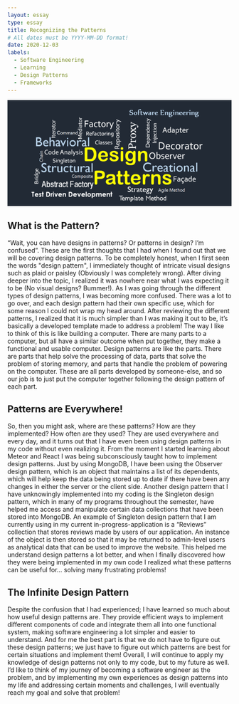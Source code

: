 ```yaml
---
layout: essay
type: essay
title: Recognizing the Patterns
# All dates must be YYYY-MM-DD format!
date: 2020-12-03
labels:
  - Software Engineering 
  - Learning
  - Design Patterns
  - Frameworks
---
```


<img class="ui large right floated image" src="../images/design-patterns.png">

## What is the Pattern?
“Wait, you can have designs in patterns? Or patterns in design? I’m confused”. These are the first thoughts that I had when I found out that we will be covering design patterns. To be completely honest, when I first seen the words "design pattern", I immediately thought of intricate visual designs such as plaid or paisley (Obviously I was completely wrong). After diving deeper into the topic, I realized it was nowhere near what I was expecting it to be (No visual designs? Bummer!). As I was going through the different types of design patterns, I was becoming more confused. There was a lot to go over, and each design pattern had their own specific use, which for some reason I could not wrap my head around. After reviewing the different patterns, I realized that it is much simpler than I was making it out to be, it’s basically a developed template made to address a problem! The way I like to think of this is like building a computer. There are many parts to a computer, but all have a similar outcome when put together, they make a functional and usable computer. Design patterns are like the parts. There are parts that help solve the processing of data, parts that solve the problem of storing memory, and parts that handle the problem of powering on the computer. These are all parts developed by someone-else, and so our job is to just put the computer together following the design pattern of each part. 
## Patterns are Everywhere!
So, then you might ask, where are these patterns? How are they implemented? How often are they used? They are used everywhere and every day, and it turns out that I have even been using design patterns in my code without even realizing it. From the moment I started learning about Meteor and React I was being subconsciously taught how to implement design patterns. Just by using MongoDB, I have been using the Observer design pattern, which is an object that maintains a list of its dependents, which will help keep the data being stored up to date if there have been any changes in either the server or the client side. Another design pattern that I have unknowingly implemented into my coding is the Singleton design pattern, which in many of my programs throughout the semester, have helped me access and manipulate certain data collections that have been stored into MongoDB. An example of Singleton design pattern that I am currently using in my current in-progress-application is a “Reviews” collection that stores reviews made by users of our application. An instance of the object is then stored so that it may be returned to admin-level users as analytical data that can be used to improve the website. This helped me understand design patterns a lot better, and when I finally discovered how they were being implemented in my own code I realized what these patterns can be useful for... solving many frustrating problems!
## The Infinite Design Pattern
Despite the confusion that I had experienced; I have learned so much about how useful design patterns are. They provide efficient ways to implement different components of code and integrate them all into one functional system, making software engineering a lot simpler and easier to understand. And for me the best part is that we do not have to figure out these design patterns; we just have to figure out which patterns are best for certain situations and implement them! Overall, I will continue to apply my knowledge of design patterns not only to my code, but to my future as well. I’d like to think of my journey of becoming a software engineer as the problem, and by implementing my own experiences as design patterns into my life and addressing certain moments and challenges, I will eventually reach my goal and solve that problem!



